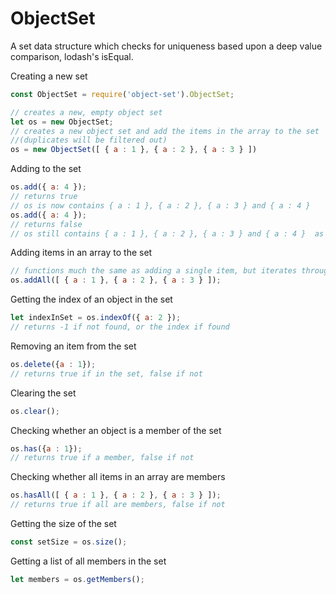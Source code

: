 # ObjectSet

A set data structure which checks for uniqueness based upon a deep value comparison, lodash's isEqual.

Creating a new set
```javascript
const ObjectSet = require('object-set').ObjectSet;

// creates a new, empty object set
let os = new ObjectSet;
// creates a new object set and add the items in the array to the set
//(duplicates will be filtered out)
os = new ObjectSet([ { a : 1 }, { a : 2 }, { a : 3 } ])
```

Adding to the set
```javascript
os.add({ a: 4 });
// returns true
// os is now contains { a : 1 }, { a : 2 }, { a : 3 } and { a : 4 } 
os.add({ a: 4 });
// returns false
// os still contains { a : 1 }, { a : 2 }, { a : 3 } and { a : 4 }  as { a : 4 } was in the set
```

Adding items in an array to the set
```javascript
// functions much the same as adding a single item, but iterates through the array
os.addAll([ { a : 1 }, { a : 2 }, { a : 3 } ]);
```

Getting the index of an object in the set
```javascript
let indexInSet = os.indexOf({ a: 2 });
// returns -1 if not found, or the index if found
```

Removing an item from the set
```javascript
os.delete({a : 1});
// returns true if in the set, false if not
```

Clearing the set
```javascript
os.clear();
```

Checking whether an object is a member of the set
```javascript
os.has({a : 1});
// returns true if a member, false if not
```

Checking whether all items in an array are members
```javascript
os.hasAll([ { a : 1 }, { a : 2 }, { a : 3 } ]);
// returns true if all are members, false if not
```

Getting the size of the set
```javascript
const setSize = os.size();
```

Getting a list of all members in the set
```javascript
let members = os.getMembers();
```
